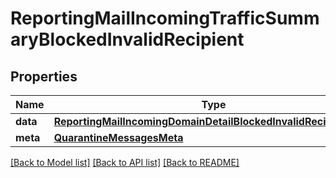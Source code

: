 # ReportingMailIncomingTrafficSummaryBlockedInvalidRecipient

## Properties
Name | Type | Description | Notes
------------ | ------------- | ------------- | -------------
**data** | [**ReportingMailIncomingDomainDetailBlockedInvalidRecipientData**](ReportingMailIncomingDomainDetailBlockedInvalidRecipientData.md) |  | [optional] 
**meta** | [**QuarantineMessagesMeta**](QuarantineMessagesMeta.md) |  | [optional] 

[[Back to Model list]](../README.md#documentation-for-models) [[Back to API list]](../README.md#documentation-for-api-endpoints) [[Back to README]](../README.md)

